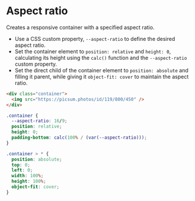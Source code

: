 # Aspect ratio

Creates a responsive container with a specified aspect ratio.

* Use a CSS custom property, `--aspect-ratio` to define the desired aspect ratio.
* Set the container element to `position: relative` and `height: 0`, calculating its height using the `calc()` function and the `--aspect-ratio` custom property.
* Set the direct child of the container element to `position: absolute` and filling it parent, while giving it `object-fit: cover` to maintain the aspect ratio.

```html
<div class="container">
  <img src="https://picsum.photos/id/119/800/450" />
</div>
```

```css
.container {
  --aspect-ratio: 16/9;
  position: relative;
  height: 0;
  padding-bottom: calc(100% / (var(--aspect-ratio)));
}

.container > * {
  position: absolute;
  top: 0;
  left: 0;
  width: 100%;
  height: 100%;
  object-fit: cover;
}
```
